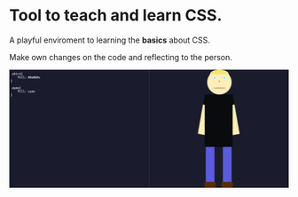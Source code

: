 
# Tool to teach and learn CSS. 

A playful enviroment to learning the **basics** about CSS.

Make own changes on the code and reflecting to the person.

![](https://github.com/devmatheusguerra/learning-css/raw/main/resources/printscreen.png)
